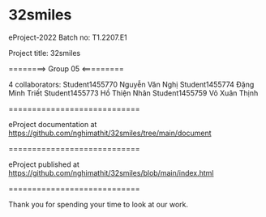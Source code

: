 32smiles
============================

eProject-2022 Batch no: T1.2207.E1

Project title: 32smiles

========> Group 05 <=========

4 collaborators:
Student1455770 Nguyễn Văn Nghị
Student1455774 Đặng Minh Triết
Student1455773 Hồ Thiện Nhân
Student1455759 Võ Xuân Thịnh

============================

eProject documentation at https://github.com/nghimathit/32smiles/tree/main/document

============================

eProject published at https://github.com/nghimathit/32smiles/blob/main/index.html

============================

Thank you for spending your time to look at our work.